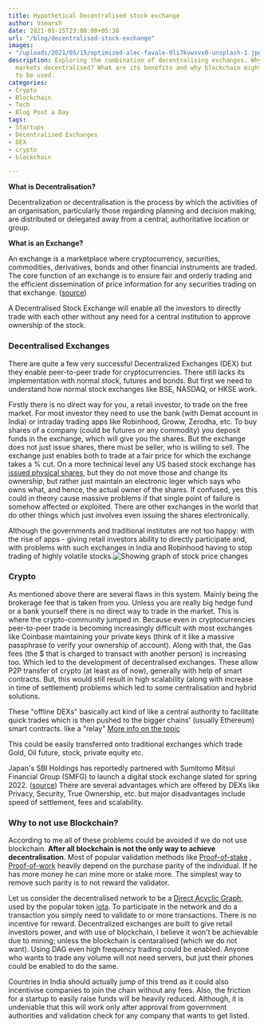 ```yaml
---
title: Hypothetical Decentralised stock exchange
author: Vimarsh
date: 2021-05-15T23:00:00+05:30
url: "/blog/decentralised-stock-exchange"
images:
- "/uploads/2021/05/15/optimized-alec-favale-9li7kvwxvx0-unsplash-1.jpg"
description: Exploring the combination of decentralising exchanges. Why make stock
  markets decentralised? What are its benefits and why blockchain might not needed
  to be used.
categories:
- Crypto
- Blockchain
- Tech
- Blog Post a Day
tags:
- Startups
- Decentralised Exchanges
- DEX
- crypto
- blockchain

---
```

**What is Decentralisation?**

Decentralization or decentralisation is the process by which the activities of an organisation, particularly those regarding planning and decision making, are distributed or delegated away from a central, authoritative location or group.

**What is an Exchange?**

An exchange is a marketplace where cryptocurrency, securities, commodities, derivatives, bonds and other financial instruments are traded. The core function of an exchange is to ensure fair and orderly trading and the efficient dissemination of price information for any securities trading on that exchange. ([source](https://kpatel1.medium.com/decentralized-stock-exchange-in-5-questions-215bc9f9d5d5))

A Decentralised Stock Exchange will enable all the investors to directly trade with each other without any need for a central institution to approve ownership of the stock.

### **Decentralised Exchanges**

There are quite a few very successful Decentralized Exchanges (DEX) but they enable peer-to-peer trade for cryptocurrencies. There still lacks its implementation with normal stock, futures and bonds. But first we need to understand how normal stock exchanges like BSE, NASDAQ, or HKSE work.

Firstly there is no direct way for you, a retail investor, to trade on the free market. For most investor they need to use the bank (with Demat account in India) or intraday trading apps like Robinhood, Groww, Zerodha, etc. To buy shares of a company (could be futures or any commodity) you deposit funds in the exchange, which will give you the shares. But the exchange does not just issue shares, there must be seller, who is willing to sell. The exchange just enables both to trade at a fair price for which the exchange takes a % cut. On a more technical level any US based stock exchange has [issued physical shares](https://www.investopedia.com/ask/answers/06/stockcertificate.asp), but they do not move those and change its ownership, but rather just maintain an electronic leger which says who owns what, and hence, the actual owner of the shares. If confused, yes this could in theory cause massive problems if that single point of failure is somehow affected or exploited. There are other exchanges in the world that do other things which just involves even issuing the shares electronically.

Although the governments and traditional institutes are not too happy: with the rise of apps - giving retail investors ability to directly participate and, with problems with such exchanges in India and Robinhood having to stop trading of highly volatile stocks.![Showing graph of stock price changes](/uploads/2021/05/15/optimized-maxim-hopman-fixlqxahcfk-unsplash.jpg)

### **Crypto**

As mentioned above there are several flaws in this system. Mainly being the brokerage fee that is taken from you. Unless you are really big hedge fund or a bank yourself there is no direct way to trade in the market. This is where the crypto-community jumped in. Because even in cryptocurrencies peer-to-peer trade is becoming increasingly difficult with most exchanges like Coinbase maintaining your private keys (think of it like a massive passphrase to verify your ownership of account). Along with that, the Gas fees (the $ that is charged to transact with another person) is increasing too. Which led to the development of decentralised exchanges. These allow P2P transfer of crypto (at least as of now), generally with help of smart contracts. But, this would still result in high scalability (along with increase in time of settlement) problems which led to some centralisation and hybrid solutions.

These "offline DEXs" basically act kind of like a central authority to facilitate quick trades which is then pushed to the bigger chains' (usually Ethereum) smart contracts. like a "relay" [More info on the topic](https://academy.binance.com/en/articles/what-is-a-decentralized-exchange-dex)

This could be easily transferred onto traditional exchanges which trade Gold, Oil future, stock, private equity etc.

Japan's SBI Holdings has reportedly partnered with Sumitomo Mitsui Financial Group (SMFG) to launch a digital stock exchange slated for spring 2022. ([source](https://www.coindesk.com/japan-to-have-blockchain-based-stock-exchange-in-2022)) There are several advantages which are offered by DEXs like Privacy, Security, True Ownership, etc. but major disadvantages include speed of settlement, fees and scalability.

### **Why to not use Blockchain?**

According to me all of these problems could be avoided if we do not use blockchain. **After all blockchain is not the only way to achieve decentralisation**. Most of popular validation methods like [Proof-of-stake](https://www.investopedia.com/terms/p/proof-stake-pos) , [Proof-of-work](https://en.wikipedia.org/wiki/Proof_of_work) heavily depend on the purchase parity of the individual. If he has more money he can mine more or stake more. The simplest way to remove such parity is to not reward the validator.

Let us consider the decentralised network to be a [Direct Acyclic Graph](https://en.wikipedia.org/wiki/Directed_acyclic_graph), used by the popular token [iota](https://www.iota.org/). To participate in the network and do a transaction you simply need to validate to or more transactions. There is no incentive for reward. Decentralized exchanges are built to give retail investors power, and with use of blockchain, I believe it won't be achievable due to mining; unless the blockchain is centaralised (which we do not want). Using DAG even high frequency trading could be enabled. Anyone who wants to trade any volume will not need servers, but just their phones could be enabled to do the same.

Countries in India should actually jump of this trend as it could also incentivise companies to join the chain without any fees. Also, the friction for a startup to easily raise funds will be heavily reduced. Although, it is undeniable that this will work only after approval from government authorities and validation check for any company that wants to get listed.